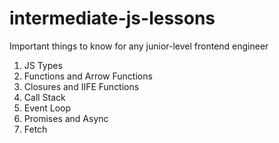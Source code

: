 # intermediate-js-lessons
Important things to know for any junior-level frontend engineer

1) JS Types
2) Functions and Arrow Functions
3) Closures and IIFE Functions
4) Call Stack
5) Event Loop
6) Promises and Async
7) Fetch